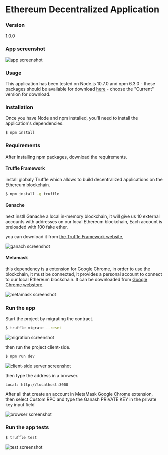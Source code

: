 # Ethereum Decentralized Application

### Version
1.0.0

### App screenshot

![app screenshot](../master/screenshots/app.png)

### Usage

This application has been tested on Node.js 10.7.0 and npm 6.3.0 - these packages should
be available for download [here](https://nodejs.org/en/) - choose the "Current"
version for download.

### Installation

Once you have Node and npm installed, you'll need
to install the application's dependencies.

```sh
$ npm install
```

### Requirements

After installing npm packages, download the requirements.

#### Truffle Framework

install globaly Truffle which allows to build decentralized applications on the Ethereum blockchain.

```sh
$ npm install -g truffle
```

#### Ganache

next instll Ganache a local in-memory blockchain, it will give us 10 external accounts with addresses on our local Ethereum blockchain, Each account is preloaded with 100 fake ether.

you can download it from [the Truffle Framework website](http://truffleframework.com/ganache),

![ganach screenshot](../master/screenshots/ganach.png)

#### Metamask

this dependency is a extension for Google Chrome, in order to use the blockchain, it must be connected, it provides a personal account to connect to our local Ethereum blockchain.
It can be downloaded from [Google Chrome webstore](https://chrome.google.com/webstore/detail/metamask/nkbihfbeogaeaoehlefnkodbefgpgknn?hl=en).

![metamask screenshot](../master/screenshots/metamask.png)

### Run the app

Start the project by migrating the contract.

```sh
$ truffle migrate --reset
```

![migration screenshot](../master/screenshots/migration.png)

then run the project client-side.

```sh
$ npm run dev
```

![client-side server screenshot](../master/screenshots/client.png)

then type the address in a browser.

    Local: http://localhost:3000

After all that create an account in MetaMask Google Chrome extension, then select Custom RPC and type the Ganash PRIVATE KEY in the private key input field

![browser screenshot](../master/screenshots/browser.png)

### Run the app tests

```sh
$ truffle test
```

![test screenshot](../master/screenshots/test.png)